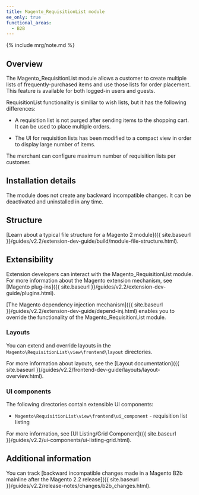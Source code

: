 ```yaml
---
title: Magento_RequisitionList module
ee_only: true
functional_areas:
  - B2B
---
```


{% include mrg/note.md %}

## Overview

The Magento_RequisitionList module allows a customer to create multiple lists of frequently-purchased items and use those lists for order placement. This feature is available for both logged-in users and guests.
 
RequisitionList functionality is similiar to wish lists, but it has the following differences: 

* A requisition list is not purged after sending items to the shopping cart. It can be used to place multiple orders.

* The UI for requisition lists has been modified to a compact view in order to display large number of items. 

The merchant can configure maximum number of requisition lists per customer. 

## Installation details
 
The module does not create any backward incompatible changes. It can be deactivated and uninstalled in any time.
 
## Structure
 
[Learn about a typical file structure for a Magento 2 module]({{ site.baseurl }}/guides/v2.2/extension-dev-guide/build/module-file-structure.html).
 
## Extensibility
 
Extension developers can interact with the Magento_RequisitionList module. For more information about the Magento extension mechanism, see [Magento plug-ins]({{ site.baseurl }}/guides/v2.2/extension-dev-guide/plugins.html).
 
[The Magento dependency injection mechanism]({{ site.baseurl }}/guides/v2.2/extension-dev-guide/depend-inj.html) enables you to override the functionality of the Magento_RequisitionList module.

### Layouts
 
You can extend and override layouts in the `Magento\RequisitionList\view\frontend\layout` directories.

For more information about layouts, see the [Layout documentation]({{ site.baseurl }}/guides/v2.2/frontend-dev-guide/layouts/layout-overview.html).
 
### UI components

The following directories contain extensible UI components: 

* `Magento\RequisitionList\view\frontend\ui_component` - requisition list listing

For more information, see [UI Listing/Grid Component]({{ site.baseurl }}/guides/v2.2/ui-components/ui-listing-grid.html).

## Additional information
 
You can track [backward incompatible changes made in a Magento B2b mainline after the Magento 2.2 release]({{ site.baseurl }}/guides/v2.2/release-notes/changes/b2b_changes.html).
